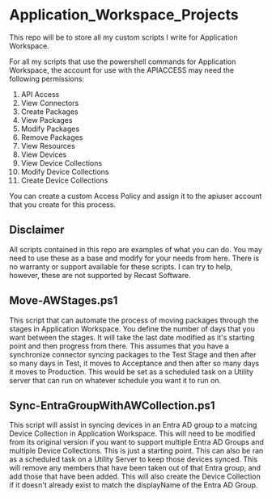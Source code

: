 # Application_Workspace_Projects
This repo will be to store all my custom scripts I write for Application Workspace.

For all my scripts that use the powershell commands for Application Workspace, the account for use with the APIACCESS may need the following permissions:

1. API Access
2. View Connectors
3. Create Packages
4. View Packages
5. Modify Packages
6. Remove Packages
7. View Resources
8. View Devices
9. View Device Collections
10. Modify Device Collections
11. Create Device Collections

You can create a custom Access Policy and assign it to the apiuser account that you create for this process.

## Disclaimer

All scripts contained in this repo are examples of what you can do. You may need to use these as a base and modify for your needs from here. There is no warranty or support available for these scripts. I can try to help, however, these are not supported by Recast Software.

## Move-AWStages.ps1 

This script that can automate the process of moving packages through the stages in Application Workspace. You define the number of days that you want between the stages. It will take the last date modified as it's starting point and then progress from there. This assumes that you have a synchronize connector syncing packages to the Test Stage and then after so many days in Test, it moves to Acceptance and then after so many days it moves to Production. This would be set as a scheduled task on a Utility server that can run on whatever schedule you want it to run on.

## Sync-EntraGroupWithAWCollection.ps1 

This script will assist in syncing devices in an Entra AD group to a matcing Device Collection in Application Workspace. This will need to be modified from its original version if you want to support multiple Entra AD Groups and multiple Device Collections. This is just a starting point. This can also be ran as a scheduled task on a Utility Server to keep those devices synced. This will remove any members that have been taken out of that Entra group, and add those that have been added. This will also create the Device Collection if it doesn't already exist to match the displayName of the Entra AD Group.
